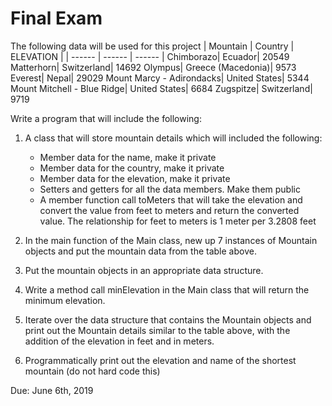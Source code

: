 # Final Exam

The following data will be used for this project
| Mountain | Country | ELEVATION |
| ------ | ------ | ------ |
Chimborazo| Ecuador| 20549
Matterhorn| Switzerland| 14692
Olympus| Greece (Macedonia)| 9573
Everest| Nepal| 29029
Mount Marcy - Adirondacks| United States| 5344
Mount Mitchell - Blue Ridge| United States| 6684
Zugspitze| Switzerland| 9719

Write a program that will include the following:
1. A class that will store mountain details which will included the following:
    * Member data for the name, make it private
    * Member data for the country, make it private
    * Member data for the elevation, make it private
    * Setters and getters for all the data members. Make them public
    * A member function call toMeters that will take the elevation and convert the value from feet to meters and return the converted value.  The relationship for feet to meters is 1 meter per 3.2808 feet

2. In the main function of the Main class, new up 7 instances of Mountain objects and put the mountain data from the table above.
3. Put the mountain objects in an appropriate data structure.
4. Write a method call minElevation in the Main class that will return the minimum elevation.
5. Iterate over the data structure that contains the Mountain objects and print out the Mountain details similar to the table above, with the addition of the elevation in feet and in meters.
6. Programmatically print out the elevation and name of the shortest mountain (do not hard code this)

Due: June 6th, 2019
